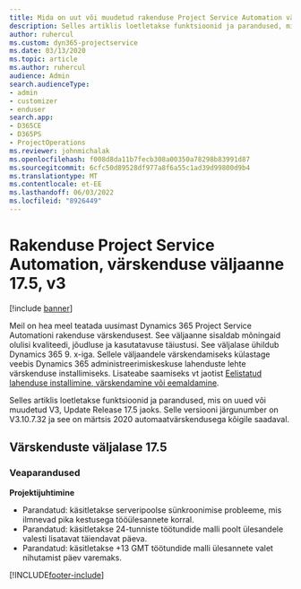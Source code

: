 ```yaml
---
title: Mida on uut või muudetud rakenduse Project Service Automation värskenduse väljaandes 17.5, Hotfix, V3
description: Selles artiklis loetletakse funktsioonid ja parandused, mis on saadaval project service automation update release 17.5, V3.
author: ruhercul
ms.custom: dyn365-projectservice
ms.date: 03/13/2020
ms.topic: article
ms.author: ruhercul
audience: Admin
search.audienceType:
- admin
- customizer
- enduser
search.app:
- D365CE
- D365PS
- ProjectOperations
ms.reviewer: johnmichalak
ms.openlocfilehash: f008d8da11b7fecb308a00350a78298b83991d87
ms.sourcegitcommit: 6cfc50d89528df977a8f6a55c1ad39d99800d9b4
ms.translationtype: MT
ms.contentlocale: et-EE
ms.lasthandoff: 06/03/2022
ms.locfileid: "8926449"
---
```

# <a name="project-service-automation-update-release-175-v3"></a>Rakenduse Project Service Automation, värskenduse väljaanne 17.5, v3

[!include [banner](../includes/psa-now-project-operations.md)]

Meil on hea meel teatada uusimast Dynamics 365 Project Service Automationi rakenduse värskendusest. See väljaanne sisaldab mõningaid olulisi kvaliteedi, jõudluse ja kasutatavuse täiustusi.  See väljalase ühildub Dynamics 365 9. x-iga. Sellele väljaandele värskendamiseks külastage veebis Dynamics 365 administreerimiskeskuse lahenduste lehte värskenduse installimiseks. Lisateabe saamiseks vt jaotist [Eelistatud lahenduse installimine, värskendamine või eemaldamine](/power-platform/admin/install-remove-preferred-solution).

Selles artiklis loetletakse funktsioonid ja parandused, mis on uued või muudetud V3, Update Release 17.5 jaoks. Selle versiooni järgunumber on V3.10.7.32 ja see on märtsis 2020 automaatvärskendusega kõigile saadaval.


## <a name="update-release-175"></a>Värskenduste väljalase 17.5

### <a name="bug-fixes"></a>Veaparandused


**Projektijuhtimine**

- Parandatud: käsitletakse serveripoolse sünkroonimise probleeme, mis ilmnevad pika kestusega tööülesannete korral.
- Parandatud: käsitletakse 24-tunniste töötundide malli poolt ülesandele valesti lisatavat täiendavat päeva.
- Parandatud: käsitletakse +13 GMT töötundide malli ülesannete valet nihutamist päev varemaks.



[!INCLUDE[footer-include](../includes/footer-banner.md)]

